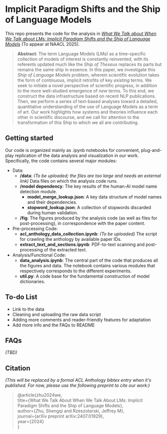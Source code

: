 # Implicit Paradigm Shifts and the Ship of Language Models

This repo presents the code for the analysis in [*What We Talk about When We Talk about LMs: Implicit Paradigm Shifts and the Ship of Language Models*](https://arxiv.org/abs/2407.01929) (To appear at NAACL 2025).

> **Abstract**: The term Language Models (LMs) as a time-specific collection of models of interest is constantly reinvented, with its referents updated much like the *Ship of Theseus* replaces its parts but remains the same ship in essence.
In this paper, we investigate this *Ship of Language Models* problem, wherein scientific evolution takes the form of continuous, implicit retrofits of key *existing* terms. We seek to initiate a novel perspective of scientific progress, in addition to the more well-studied emergence of *new* terms.
To this end, we construct the data infrastructure based on recent NLP publications.
Then, we perform a series of text-based analyses toward a detailed, quantitative understanding of the use of Language Models as a term of art. 
Our work highlights how systems and theories influence each other in scientific discourse, and we call for attention to the transformation of this Ship to which we all are contributing.

## Getting started

Our code is organized mainly as .ipynb notebooks for convenient, plug-and-play replication of the data analysis and visualization in our work. Specifically, the code contains several major modules:
- Data: 
	- **/data**: *(To be uploaded; the files are too large and needs an external link)* Data files on which the analysis code runs.
	- **/model dependency**: The key results of the human-AI model name detection module.
		 - **model_merge_lookup.json**: A key data structure of model names and their dependencies.
		 - **stopword_lookup.json**: A collection of stopwords discarded during human validation.
	- **/fig**: The figures produced by the analysis code (as well as files for post-processing), in correspondence with the paper content.
- Pre-processing Code:
	- **acl_anthology_data_collection.ipynb**: *(To be uploaded)* The script for crawling the anthology by available paper IDs.
	- **extract_text_and_sections.ipynb**: PDF-to-text scanning and post-processing of the extracted text.
- Analysis/Functional Code: 
	- **data_analysis.ipynb**: The central part of the code that produces all the figures and data. The notebook contains various modules that respectively corresponds to the different experiments.
	- **util.py**: A code base for the fundamental construction of model dictionaries.

## To-do List
- Link to the data
- Cleaning and uploading the raw data script
- Adding more comments and reader-friendly features for adaptation
- Add more info and the FAQs to README

## FAQs
*(TBD)*

## Citation
*(This will be replaced by a formal ACL Anthology bibtex entry when it's published. For now, please use the following preprint to cite our work:)*

> @article{zhu2024we, \
  title={What We Talk About When We Talk About LMs: Implicit Paradigm Shifts and the Ship of Language Models}, \
  author={Zhu, Shengqi and Rzeszotarski, Jeffrey M}, \
  journal={arXiv preprint arXiv:2407.01929}, \
  year={2024} \
}
